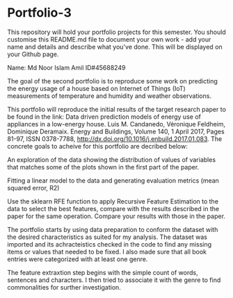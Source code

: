 # Portfolio-3
This repository will hold your portfolio projects for this semester. You should customise this README.md file to document your own work - add your name and details and describe what you've done. This will be displayed on your Github page.

Name: Md Noor Islam Amil ID#45688249

The goal of the second portfolio is to reproduce some work on predicting the energy usage of a house based on Internet of Things (IoT) measurements of temperature and humidity and weather observations.

This portfolio will reproduce the initial results of the target research paper to be found in the link: Data driven prediction models of energy use of appliances in a low-energy house. Luis M. Candanedo, Véronique Feldheim, Dominique Deramaix. Energy and Buildings, Volume 140, 1 April 2017, Pages 81-97, ISSN 0378-7788, http://dx.doi.org/10.1016/j.enbuild.2017.01.083. The concrete goals to acheive for this portfolio are decribed below:

An exploration of the data showing the distribution of values of variables that matches some of the plots shown in the first part of the paper. 

Fitting a linear model to the data and generating evaluation metrics (mean squared error, R2) 

Use the sklearn RFE function to apply Recursive Feature Estimation to the data to select the best features, compare with the results described in the paper for the same operation. Compare your results with those in the paper.

The portfolio starts by using data preparation to conform the dataset with the desired characteristics as suited for my analysis. The dataset was imported and its achracteistics checked in the code to find any missing items or values that needed to be fixed. I also made sure that all book entries were categorized with at least one genre. 


The feature extraxtion step begins with the simple count of words, sentences and characters. I then tried to associate it with the genre to find commonalities for surther investigation. 
